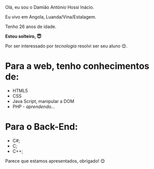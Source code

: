 <p>Olá, eu sou o Damião António Hossi Inácio.</p>
<p>Eu vivo em Angola, Luanda/Vina/Estalagem.</p>
<p>Tenho 26 anos de idade.</p>
<p><b>Estou solteiro, 😇</b></p>
<p>Por ser interessado por <i>tecnologia</i> resolvi ser seu aluno 😊.</p>

<h1>Para a web, tenho conhecimentos de:</h1>
<ul>
<li>HTML5</li>
<li>CSS</li>
<li>Java Script, manipular a DOM</li>
<li>PHP - <em>aprendendo...</em></li>
</ul>
    <h1>Para o Back-End:</h1>
<ul>
  <li>C#;</li>
  <li>C;</li>
  <li>C++;</li>
</ul>

<p>Parece que estamos apresentados, obrigado! 😊</p>
